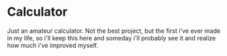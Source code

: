 # Calculator
Just an amateur calculator. Not the best project, but the first i've ever made in my life, so i'll keep this here and someday i'll probably see it and realize how much i've improved myself.
